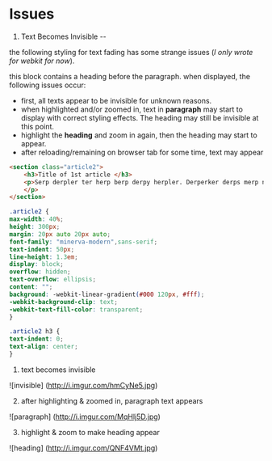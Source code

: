 Issues
==

1. Text Becomes Invisible
--

the following styling for text fading has some strange issues (*I only wrote for webkit for now*).

this block contains a heading before the paragraph. when displayed, the following issues occur: 

- first, all texts appear to be invisible for unknown reasons.
- when highlighted and/or zoomed in, text in **paragraph** may start to display with correct styling effects. The heading may still be invisible at this point.
- highlight the **heading** and zoom in again, then the heading may start to appear.
- after reloading/remaining on browser tab for some time, text may appear 

```html
<section class="article2">
	<h3>Title of 1st article </h3>
	<p>Serp derpler ter herp berp derpy herpler. Derperker derps merp ner perper herderder derpler herp derp. Derperker sherpus derps der berp derpy.
	</p>
</section>
```

```css
.article2 {
max-width: 40%;
height: 300px;
margin: 20px auto 20px auto;
font-family: "minerva-modern",sans-serif;
text-indent: 50px;
line-height: 1.3em;
display: block;
overflow: hidden;
text-overflow: ellipsis;
content: "";
background: -webkit-linear-gradient(#000 120px, #fff);
-webkit-background-clip: text;
-webkit-text-fill-color: transparent;
}

.article2 h3 {
text-indent: 0;
text-align: center;
}
```
1. text becomes invisible

![invisible]
(http://i.imgur.com/hmCyNe5.jpg)

2. after highlighting & zoomed in, paragraph text appears

![paragraph]
(http://i.imgur.com/MqHlj5D.jpg)

3. highlight & zoom to make heading appear

![heading]
(http://i.imgur.com/QNF4VMt.jpg)
